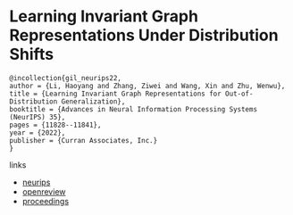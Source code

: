 # Learning Invariant Graph Representations Under Distribution Shifts

```
@incollection{gil_neurips22,
author = {Li, Haoyang and Zhang, Ziwei and Wang, Xin and Zhu, Wenwu},
title = {Learning Invariant Graph Representations for Out-of-Distribution Generalization},
booktitle = {Advances in Neural Information Processing Systems (NeurIPS) 35},
pages = {11828--11841},
year = {2022},
publisher = {Curran Associates, Inc.}
}
```

links
- [neurips](https://nips.cc/Conferences/2022/Schedule?showEvent=55398)
- [openreview](https://openreview.net/forum?id=acKK8MQe2xc)
- [proceedings](https://papers.nips.cc//paper_files/paper/2022/hash/4d4e0ab9d8ff180bf5b95c258842d16e-Abstract-Conference.html)
